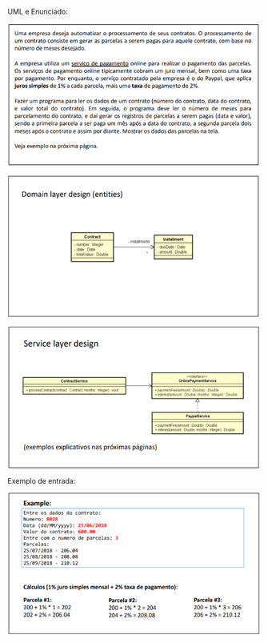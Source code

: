 UML e Enunciado:

![alt text](img/uml_enunciado.png)

![alt text](img/domain_layer_design.png)

![alt text](img/service_layer_design.png)


Exemplo de entrada:

![alt text](img/exemplo_entrada.png)
